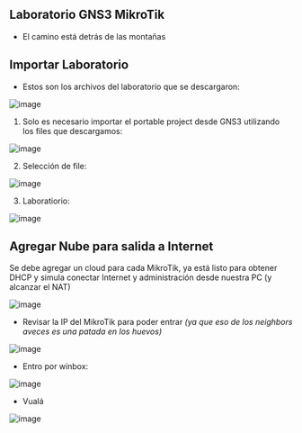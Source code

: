 
## Laboratorio GNS3 MikroTik

- El camino está detrás de las montañas



<!---
[your comment goes here
and here](http://www.mediafire.com/file/e3af22fqv3uwrmd/Laboratorio_1.zip/file

Password

kfwI99BWFKZnxkIpNU)http://www.mediafire.com/file/e3af22fqv3uwrmd/Laboratorio_1.zip/file

Password

kfwI99BWFKZnxkIpNU
-->

## Importar Laboratorio

- Estos son los archivos del laboratorio que se descargaron:

![image](https://github.com/Fz3r0/Fz3r0_-_MikroTik/assets/94720207/7abe1048-6042-44f0-8ccf-38fe69c55276)

1. Solo es necesario importar el portable project desde GNS3 utilizando los files que descargamos:

![image](https://github.com/Fz3r0/Fz3r0_-_MikroTik/assets/94720207/65817f54-3ee4-4a4e-bbdb-08fc096ee2ef)

2. Selección de file:

![image](https://github.com/Fz3r0/Fz3r0_-_MikroTik/assets/94720207/7c286bfd-4492-4c4c-8f49-213fa3348d17)

3. Laboratiorio:

![image](https://github.com/Fz3r0/Fz3r0_-_MikroTik/assets/94720207/234f5752-08ac-414a-80de-e6522b4497e7)

## Agregar Nube para salida a Internet

Se debe agregar un cloud para cada MikroTik, ya está listo para obtener DHCP y simula conectar Internet y administración desde nuestra PC (y alcanzar el NAT)

![image](https://github.com/Fz3r0/Fz3r0_-_MikroTik/assets/94720207/77ef6cc3-ff98-4de2-b5d7-e6d49784e339)

- Revisar la IP del MikroTik para poder entrar _(ya que eso de los neighbors aveces es una patada en los huevos)_

![image](https://github.com/Fz3r0/Fz3r0_-_MikroTik/assets/94720207/2180a7ae-eb7d-45c2-86ba-7eac3bd1d3a8)

- Entro por winbox:

![image](https://github.com/Fz3r0/Fz3r0_-_MikroTik/assets/94720207/594ea0ca-9c7e-45f7-847d-e2ecad6894a5)

- Vualá

![image](https://github.com/Fz3r0/Fz3r0_-_MikroTik/assets/94720207/d1a8eae7-8878-4095-850c-c3445e53324d)







